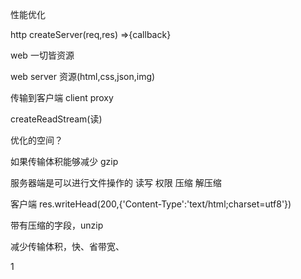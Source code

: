 性能优化

http createServer(req,res) =>{callback}

web 一切皆资源

web server 资源(html,css,json,img)

传输到客户端 client proxy

createReadStream(读)

优化的空间？

如果传输体积能够减少 gzip

服务器端是可以进行文件操作的 读写 权限 压缩 解压缩

客户端 res.writeHead(200,{'Content-Type':'text/html;charset=utf8'})

带有压缩的字段，unzip

减少传输体积，快、省带宽、

1
